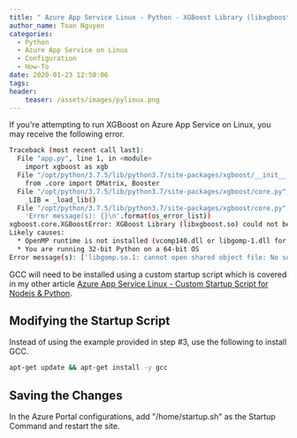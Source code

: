 ```yaml
---
title: " Azure App Service Linux - Python - XGBoost Library (libxgboost.so) could not be loaded"
author_name: Toan Nguyen
categories:
  - Python
  - Azure App Service on Linux
  - Configuration
  - How-To
date: 2020-01-23 12:50:06
tags:
header:
    teaser: /assets/images/pylinux.png
---
```

If you're attempting to run XGBoost on Azure App Service on Linux, you may receive the following error.

```bash
Traceback (most recent call last):
  File "app.py", line 1, in <module>
    import xgboost as xgb
  File "/opt/python/3.7.5/lib/python3.7/site-packages/xgboost/__init__.py", line 11, in <module>
    from .core import DMatrix, Booster
  File "/opt/python/3.7.5/lib/python3.7/site-packages/xgboost/core.py", line 161, in <module>
    _LIB = _load_lib()
  File "/opt/python/3.7.5/lib/python3.7/site-packages/xgboost/core.py", line 152, in _load_lib
    'Error message(s): {}\n'.format(os_error_list))
xgboost.core.XGBoostError: XGBoost Library (libxgboost.so) could not be loaded.
Likely causes:
  * OpenMP runtime is not installed (vcomp140.dll or libgomp-1.dll for Windows, libgomp.so for UNIX-like OSes)
  * You are running 32-bit Python on a 64-bit OS
Error message(s): ['libgomp.so.1: cannot open shared object file: No such file or directory', 'libgomp.so.1: cannot open shared object file: No such file or directory']

```

GCC will need to be installed using a custom startup script which is covered in my other article [Azure App Service Linux - Custom Startup Script for Nodejs & Python](/2020/01/23/custom-startup-for-nodejs-python).

## Modifying the Startup Script

Instead of using the example provided in step #3, use the following to install GCC.

```bash
apt-get update && apt-get install -y gcc
```

## Saving the Changes
In the Azure Portal configurations, add "/home/startup.sh" as the Startup Command and restart the site.
